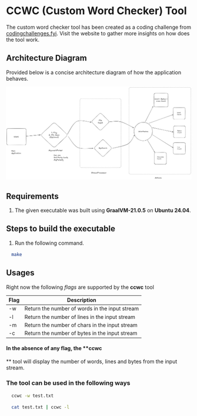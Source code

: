 # CCWC (Custom Word Checker) Tool

The custom word checker tool has been created as a coding challenge
from [codingchallenges.fyi](https://codingchallenges.fyi/challenges/challenge-wc).
Visit the website to gather more insights on how does the tool work.

## Architecture Diagram

Provided below is a concise architecture diagram of how the application behaves.

![architecture diagram](./assets/application_design.png)

## Requirements

1. The given executable was built using **GraalVM-21.0.5** on **Ubuntu 24.04**.

## Steps to build the executable

1. Run the following command.

```bash
  make
```

## Usages

Right now the following _flags_ are supported by the **ccwc** tool

| Flag | Description                                    |
|------|------------------------------------------------|
| -w   | Return the number of words in the input stream |
| -l   | Return the number of lines in the input stream |
| -m   | Return the number of chars in the input stream |
| -c   | Return the number of bytes in the input stream | 

#### In the absence of any flag, the **ccwc
** tool will display the number of words, lines and bytes from the input stream.

### The tool can be used in the following ways

```bash
  ccwc -w test.txt
```

```bash
  cat test.txt | ccwc -l
```